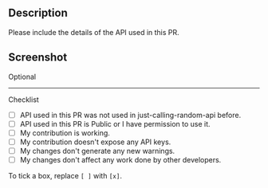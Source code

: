 ## Description

Please include the details of the API used in this PR.

## Screenshot

Optional

<hr>
Checklist

- [ ] API used in this PR was not used in just-calling-random-api before.
- [ ] API used in this PR is Public or I have permission to use it.
- [ ] My contribution is working.
- [ ] My contribution doesn't expose any API keys.
- [ ] My changes don't generate any new warnings.
- [ ] My changes don't affect any work done by other developers.

To tick a box, replace `[ ]` with `[x]`.
